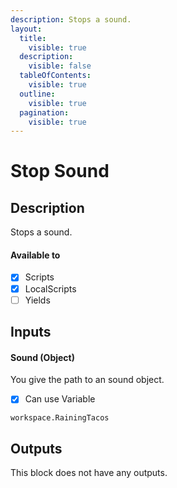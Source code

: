 ```yaml
---
description: Stops a sound.
layout:
  title:
    visible: true
  description:
    visible: false
  tableOfContents:
    visible: true
  outline:
    visible: true
  pagination:
    visible: true
---
```


# Stop Sound

## Description

Stops a sound.

#### Available to

* [x] Scripts
* [x] LocalScripts
* [ ] Yields

## Inputs

#### Sound (Object)

You give the path to an sound object.

* [x] Can use Variable

```
workspace.RainingTacos
```

## Outputs

This block does not have any outputs.
